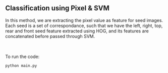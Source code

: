 ## Classification using Pixel & SVM

In this method, we are extracting the pixel value as feature for seed images. Each seed is a set of correspondance, such that we have the left, right, top, rear and front seed feature extracted using HOG, and its features are concatenated before passed through SVM.

<br /><br />
To run the code:
```
python main.py
```